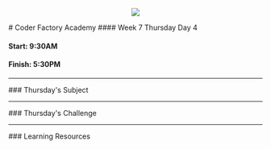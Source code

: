 <p align="center"><img src="https://github.com/coder-factory-academy/cf-guidline-css/blob/master/CFA.png"></p>
# Coder Factory Academy
#### Week 7 Thursday Day 4

#### Start: 9:30AM
#### Finish: 5:30PM
<hr>
### Thursday's Subject




<hr>
### Thursday's Challenge


<hr>
### Learning Resources
